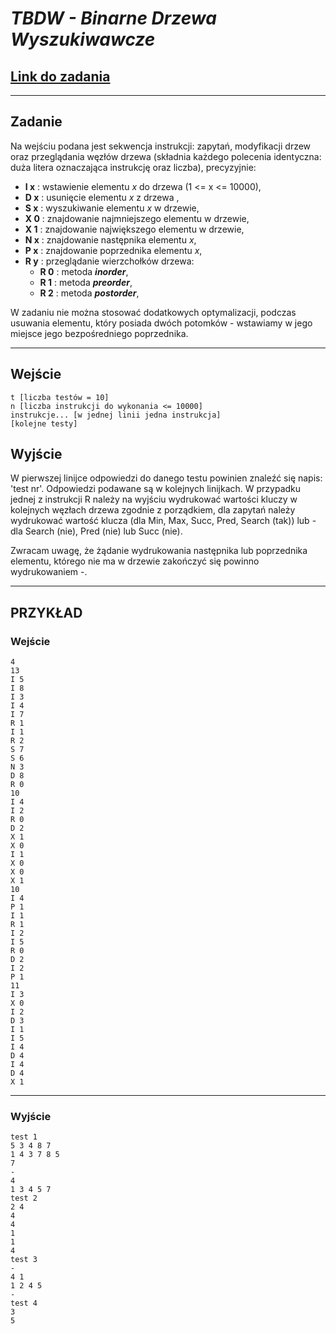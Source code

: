 # ***TBDW - Binarne Drzewa Wyszukiwawcze***

## [Link do zadania](https://pl.spoj.com/problems/TBDW/)

---

## **Zadanie**

Na wejściu podana jest sekwencja instrukcji:
zapytań, modyfikacji drzew oraz przeglądania
węzłów drzewa (składnia każdego polecenia identyczna:
duża litera oznaczająca instrukcję oraz liczba),
precyzyjnie:

- **I x** : wstawienie elementu *x* do drzewa (1 <= x <= 10000),
- **D x** : usunięcie elementu *x* z drzewa ,
- **S x** : wyszukiwanie elementu *x* w drzewie,
- **X 0** : znajdowanie najmniejszego elementu w drzewie,
- **X 1** : znajdowanie największego elementu w drzewie,
- **N x** : znajdowanie następnika elementu *x*,
- **P x** : znajdowanie poprzednika elementu *x*,
- **R y** : przeglądanie wierzchołków drzewa:
  - **R 0** : metoda ***inorder***,
  - **R 1** : metoda ***preorder***,
  - **R 2** : metoda ***postorder***,

W zadaniu nie można stosować dodatkowych optymalizacji,
podczas usuwania elementu, który posiada dwóch
potomków - wstawiamy w jego miejsce jego bezpośredniego poprzednika.

---

## **Wejście**

``` text
t [liczba testów = 10]
n [liczba instrukcji do wykonania <= 10000]
instrukcje... [w jednej linii jedna instrukcja]
[kolejne testy]
```

## **Wyjście**

W pierwszej linijce odpowiedzi do danego testu powinien znaleźć się
napis: 'test nr'. Odpowiedzi podawane są w kolejnych linijkach.
W przypadku jednej z instrukcji R należy na wyjściu wydrukować
wartości kluczy w kolejnych węzłach drzewa zgodnie z porządkiem,
dla zapytań należy wydrukować wartość klucza
(dla Min, Max, Succ, Pred, Search (tak))
lub - dla Search (nie), Pred (nie) lub Succ (nie).

Zwracam uwagę, że żądanie wydrukowania następnika lub poprzednika elementu,
którego nie ma w drzewie zakończyć się powinno wydrukowaniem -.

---

## **PRZYKŁAD**

### **Wejście**

```text
4
13
I 5
I 8
I 3
I 4
I 7
R 1
I 1
R 2
S 7
S 6
N 3
D 8
R 0
10
I 4
I 2
R 0
D 2
X 1
X 0
I 1
X 0
X 0
X 1
10
I 4
P 1
I 1
R 1
I 2
I 5
R 0
D 2
I 2
P 1
11
I 3
X 0
I 2
D 3
I 1
I 5
I 4
D 4
I 4
D 4
X 1
```

---

### **Wyjście**

``` text
test 1
5 3 4 8 7
1 4 3 7 8 5
7
-
4
1 3 4 5 7
test 2
2 4
4
4
1
1
4
test 3
-
4 1
1 2 4 5
-
test 4
3
5
```
